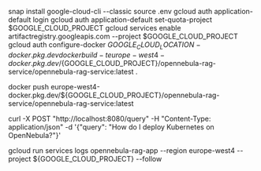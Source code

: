 snap install google-cloud-cli --classic
source .env
gcloud auth application-default login
gcloud auth application-default set-quota-project $GOOGLE_CLOUD_PROJECT
gcloud services enable artifactregistry.googleapis.com --project $GOOGLE_CLOUD_PROJECT
gcloud auth configure-docker ${GOOGLE_CLOUD_LOCATION}-docker.pkg.dev
docker build -t europe-west4-docker.pkg.dev/${GOOGLE_CLOUD_PROJECT}/opennebula-rag-service/opennebula-rag-service:latest .

docker push europe-west4-docker.pkg.dev/${GOOGLE_CLOUD_PROJECT}/opennebula-rag-service/opennebula-rag-service:latest

curl -X POST "http://localhost:8080/query"      -H "Content-Type: application/json"      -d '{"query": "How do I deploy Kubernetes on OpenNebula?"}'


gcloud run services logs opennebula-rag-app --region europe-west4 --project ${GOOGLE_CLOUD_PROJECT} --follow
